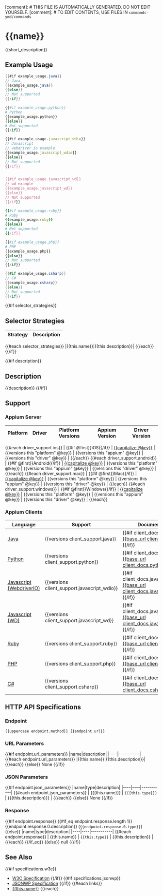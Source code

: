 
[comment]: # THIS FILE IS AUTOMATICALLY GENERATED. DO NOT EDIT YOURSELF.
[comment]: # TO EDIT CONTENTS, USE FILES IN `commands-ymd/commands`

# {{name}}

{{short_description}}
## Example Usage

```java
{{#if example_usage.java}}
// Java
{{example_usage.java}}
{{else}}
// Not supported
{{/if}}
```

```python
{{#if example_usage.python}}
# Python
{{example_usage.python}}
{{else}}
# Not supported
{{/if}}
```

```javascript
{{#if example_usage.javascript_wdio}}
// Javascript
// webdriver.io example
{{example_usage.javascript_wdio}}
{{else}}
// Not supported
{{/if}}


{{#if example_usage.javascript_wd}}
// wd example
{{example_usage.javascript_wd}}
{{else}}
// Not supported
{{/if}}
```

```ruby
{{#if example_usage.ruby}}
# Ruby
{{example_usage.ruby}}
{{else}}
# Not supported
{{/if}}
```

```php
{{#if example_usage.php}}
# PHP
{{example_usage.php}}
{{else}}
// Not supported
{{/if}}
```

```csharp
{{#if example_usage.csharp}}
// C#
{{example_usage.csharp}}
{{else}}
// Not supported
{{/if}}
```

{{#if selector_strategies}}
## Selector Strategies
|Strategy|Description|
|--------|-----------|
{{#each selector_strategies}}
|{{this.name}}|{{this.description}}|
{{/each}}
{{/if}}

{{#if description}}
## Description

{{description}}
{{/if}}

## Support

### Appium Server

|Platform|Driver|Platform Versions|Appium Version|Driver Version|
|--------|----------------|------|--------------|--------------|
{{#each driver_support.ios}}
| {{#if @first}}iOS{{/if}} | [{{capitalize @key}}](/docs/en/drivers/ios-{{@key}}.md) | {{versions this "platform" @key}} | {{versions this "appium" @key}} | {{versions this "driver" @key}} |
{{/each}}
{{#each driver_support.android}}
| {{#if @first}}Android{{/if}} | [{{capitalize @key}}](/docs/en/drivers/android-{{@key}}.md) | {{versions this "platform" @key}} | {{versions this "appium" @key}} | {{versions this "driver" @key}} |
{{/each}}
{{#each driver_support.mac}}
| {{#if @first}}Mac{{/if}} | [{{capitalize @key}}](/docs/en/drivers/{{@key}}.md) | {{versions this "platform" @key}} | {{versions this "appium" @key}} | {{versions this "driver" @key}} |
{{/each}}
{{#each driver_support.windows}}
| {{#if @first}}Windows{{/if}} | [{{capitalize @key}}](/docs/en/drivers/{{@key}}.md) | {{versions this "platform" @key}} | {{versions this "appium" @key}} | {{versions this "driver" @key}} |
{{/each}}

### Appium Clients

|Language|Support|Documentation|
|--------|-------|-------------|
|[Java](https://github.com/appium/java-client/releases/latest)| {{versions client_support.java}} | {{#if client_docs.java}} [{{base_url client_docs.java}}]({{client_docs.java}}) {{/if}} |
|[Python](https://github.com/appium/python-client/releases/latest)| {{versions client_support.python}} | {{#if client_docs.python}} [{{base_url client_docs.python}}]({{client_docs.python}}) {{/if}} |
|[Javascript (WebdriverIO)](http://webdriver.io/index.html)| {{versions client_support.javascript_wdio}} | {{#if client_docs.javascript_wdio}} [{{base_url client_docs.javascript_wdio}}]({{client_docs.javascript_wdio}}) {{/if}} |
|[Javascript (WD)](https://github.com/admc/wd/releases/latest)| {{versions client_support.javascript_wd}} | {{#if client_docs.javascript_wd}} [{{base_url client_docs.javascript_wd}}]({{client_docs.javascript_wd}}) {{/if}} |
|[Ruby](https://github.com/appium/ruby_lib/releases/latest)| {{versions client_support.ruby}} | {{#if client_docs.ruby}} [{{base_url client_docs.ruby}}]({{client_docs.ruby}}) {{/if}} |
|[PHP](https://github.com/appium/php-client/releases/latest)| {{versions client_support.php}} | {{#if client_docs.php}} [{{base_url client_docs.php}}]({{client_docs.php}}) {{/if}} |
|[C#](https://github.com/appium/appium-dotnet-driver/releases/latest)| {{versions client_support.csharp}} | {{#if client_docs.csharp}} [{{base_url client_docs.csharp}}]({{client_docs.csharp}}) {{/if}} |

## HTTP API Specifications

### Endpoint

`{{uppercase endpoint.method}} {{endpoint.url}}`

### URL Parameters

{{#if endpoint.url_parameters}}
|name|description|
|----|-----------|
{{#each endpoint.url_parameters}}
|{{this.name}}|{{this.description}}|
{{/each}}
{{else}}
None
{{/if}}

### JSON Parameters

{{#if endpoint.json_parameters}}
|name|type|description|
|----|----|-----------|
{{#each endpoint.json_parameters}}
| {{{this.name}}} | `{{{this.type}}}` | {{{this.description}}} |
{{/each}}
{{else}}
None
{{/if}}

### Response

{{#if endpoint.response}}
{{#if_eq endpoint.response.length 1}}
{{endpoint.response.0.description}} (`{{endpoint.response.0.type}}`)
{{else}}
|name|type|description|
|----|----|-----------|
{{#each endpoint.response}}
| {{this.name}} | `{{this.type}}` | {{this.description}} |
{{/each}}
{{/if_eq}}
{{else}}
null
{{/if}}

## See Also

{{#if specifications.w3c}}
* [W3C Specification]({{specifications.w3c}})
{{/if}}
{{#if specifications.jsonwp}}
* [JSONWP Specification]({{specifications.jsonwp}})
{{/if}}
{{#each links}}
* [{{this.name}}]({{this.url}})
{{/each}}
